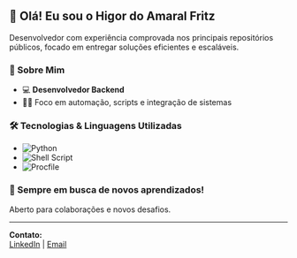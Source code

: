 ## 👋 Olá! Eu sou o Higor do Amaral Fritz

Desenvolvedor com experiência comprovada nos principais repositórios públicos, focado em entregar soluções eficientes e escaláveis.

### 💼 Sobre Mim

- 💻 **Desenvolvedor Backend**
- 🧑‍💻 Foco em automação, scripts e integração de sistemas

### 🛠️ Tecnologias & Linguagens Utilizadas

- ![Python](https://img.shields.io/badge/-Python-yellow?logo=python)
- ![Shell Script](https://img.shields.io/badge/-Shell-4EAA25?logo=gnu-bash)
- ![Procfile](https://img.shields.io/badge/-Procfile-lightgrey)

### 🌱 Sempre em busca de novos aprendizados!

Aberto para colaborações e novos desafios. 

---

**Contato:**  
[LinkedIn](https://www.linkedin.com/in/seu-linkedin) | [Email](mailto:seuemail@gmail.com)
